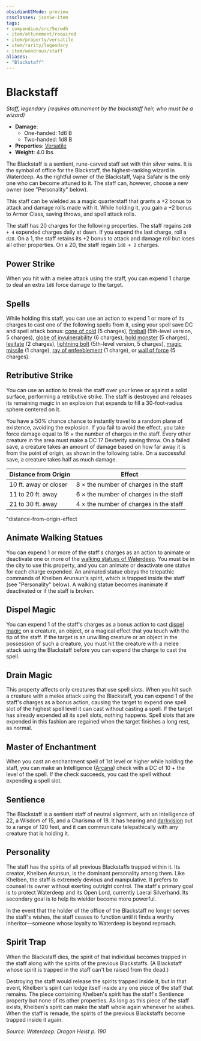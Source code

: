 ```yaml
---
obsidianUIMode: preview
cssclasses: json5e-item
tags:
- compendium/src/5e/wdh
- item/attunement/required
- item/property/versatile
- item/rarity/legendary
- item/wondrous/staff
aliases: 
- "Blackstaff"
---
```

# Blackstaff
*Staff, legendary (requires attunement by the blackstaff heir, who must be a wizard)*  

- **Damage**:
  - One-handed: 1d6 B
  - Two-handed: 1d8 B
- **Properties**: [Versatile](/3-Mechanics/CLI/rules/item-properties.md#Versatile)
- **Weight**: 4.0 lbs.

The Blackstaff is a sentient, rune-carved staff set with thin silver veins. It is the symbol of office for the Blackstaff, the highest-ranking wizard in Waterdeep. As the rightful owner of the Blackstaff, Vajra Safahr is the only one who can become attuned to it. The staff can, however, choose a new owner (see "Personality" below).

This staff can be wielded as a magic quarterstaff that grants a +2 bonus to attack and damage rolls made with it. While holding it, you gain a +2 bonus to Armor Class, saving throws, and spell attack rolls.

The staff has 20 charges for the following properties. The staff regains `2d8 + 4` expended charges daily at dawn. If you expend the last charge, roll a `d20`. On a 1, the staff retains its +2 bonus to attack and damage roll but loses all other properties. On a 20, the staff regain `1d8 + 2` charges.

## Power Strike

When you hit with a melee attack using the staff, you can expend 1 charge to deal an extra `1d6` force damage to the target.

## Spells

While holding this staff, you can use an action to expend 1 or more of its charges to cast one of the following spells from it, using your spell save DC and spell attack bonus: [cone of cold](/3-Mechanics/CLI/spells/cone-of-cold.md) (5 charges), [fireball](/3-Mechanics/CLI/spells/fireball.md) (5th-level version, 5 charges), [globe of invulnerability](/3-Mechanics/CLI/spells/globe-of-invulnerability.md) (6 charges), [hold monster](/3-Mechanics/CLI/spells/hold-monster.md) (5 charges), [levitate](/3-Mechanics/CLI/spells/levitate.md) (2 charges), [lightning bolt](/3-Mechanics/CLI/spells/lightning-bolt.md) (5th-level version, 5 charges), [magic missile](/3-Mechanics/CLI/spells/magic-missile.md) (1 charge), [ray of enfeeblement](/3-Mechanics/CLI/spells/ray-of-enfeeblement.md) (1 charge), or [wall of force](/3-Mechanics/CLI/spells/wall-of-force.md) (5 charges).

## Retributive Strike

You can use an action to break the staff over your knee or against a solid surface, performing a retributive strike. The staff is destroyed and releases its remaining magic in an explosion that expands to fill a 30-foot-radius sphere centered on it.

You have a 50% chance chance to instantly travel to a random plane of existence, avoiding the explosion. If you fail to avoid the effect, you take force damage equal to 16 × the number of charges in the staff. Every other creature in the area must make a DC 17 Dexterity saving throw. On a failed save, a creature takes an amount of damage based on how far away it is from the point of origin, as shown in the following table. On a successful save, a creature takes half as much damage.

| Distance from Origin | Effect |
|----------------------|--------|
| 10 ft. away or closer | 8 × the number of charges in the staff |
| 11 to 20 ft. away | 6 × the number of charges in the staff |
| 21 to 30 ft. away | 4 × the number of charges in the staff |
^distance-from-origin-effect

## Animate Walking Statues

You can expend 1 or more of the staff's charges as an action to animate or deactivate one or more of the [walking statues of Waterdeep](/3-Mechanics/CLI/bestiary/construct/walking-statue-of-waterdeep-wdh.md). You must be in the city to use this property, and you can animate or deactivate one statue for each charge expended. An animated statue obeys the telepathic commands of Khelben Arunsun's spirit, which is trapped inside the staff (see "Personality" below). A walking statue becomes inanimate if deactivated or if the staff is broken.

## Dispel Magic

You can expend 1 of the staff's charges as a bonus action to cast [dispel magic](/3-Mechanics/CLI/spells/dispel-magic.md) on a creature, an object, or a magical effect that you touch with the tip of the staff. If the target is an unwilling creature or an object in the possession of such a creature, you must hit the creature with a melee attack using the Blackstaff before you can expend the charge to cast the spell.

## Drain Magic

This property affects only creatures that use spell slots. When you hit such a creature with a melee attack using the Blackstaff, you can expend 1 of the staff's charges as a bonus action, causing the target to expend one spell slot of the highest spell level it can cast without casting a spell. If the target has already expended all its spell slots, nothing happens. Spell slots that are expended in this fashion are regained when the target finishes a long rest, as normal.

## Master of Enchantment

When you cast an enchantment spell of 1st level or higher while holding the staff, you can make an Intelligence ([Arcana](/3-Mechanics/CLI/rules/skills.md#Arcana)) check with a DC of 10 + the level of the spell. If the check succeeds, you cast the spell without expending a spell slot.

## Sentience

The Blackstaff is a sentient staff of neutral alignment, with an Intelligence of 22, a Wisdom of 15, and a Charisma of 18. It has hearing and [darkvision](/3-Mechanics/CLI/rules/senses.md#darkvision) out to a range of 120 feet, and it can communicate telepathically with any creature that is holding it.

## Personality

The staff has the spirits of all previous Blackstaffs trapped within it. Its creator, Khelben Arunsun, is the dominant personality among them. Like Khelben, the staff is extremely devious and manipulative. It prefers to counsel its owner without exerting outright control. The staff's primary goal is to protect Waterdeep and its Open Lord, currently Laeral Silverhand. Its secondary goal is to help its wielder become more powerful.

In the event that the holder of the office of the Blackstaff no longer serves the staff's wishes, the staff ceases to function until it finds a worthy inheritor—someone whose loyalty to Waterdeep is beyond reproach.

## Spirit Trap

When the Blackstaff dies, the spirit of that individual becomes trapped in the staff along with the spirits of the previous Blackstaffs. (A Blackstaff whose spirit is trapped in the staff can't be raised from the dead.)

Destroying the staff would release the spirits trapped inside it, but in that event, Khelben's spirit can lodge itself inside any one piece of the staff that remains. The piece containing Khelben's spirit has the staff's Sentience property but none of its other properties. As long as this piece of the staff exists, Khelben's spirit can make the staff whole again whenever he wishes. When the staff is remade, the spirits of the previous Blackstaffs become trapped inside it again.

*Source: Waterdeep: Dragon Heist p. 190*